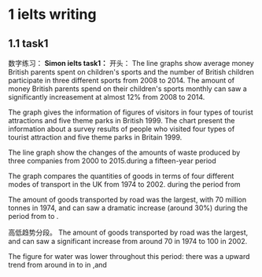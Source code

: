 # 1 ielts writing
## 1.1 task1
数字练习：
**Simon ielts task1：**
开头：
The line graphs show average money British parents spent on children's sports and the number of British children participate in three different sports from 2008 to 2014.
The amount of money British parents spend on their children's sports monthly can saw a significantly increasement at almost 12% from 2008 to 2014. 

The graph gives the information of figures of visitors in four types of tourist attractions and five theme parks in British 1999.
The chart present the information about a survey results of people who visited four types of tourist attraction and five theme parks in Britain 1999.

The line graph show the changes of the amounts of waste produced by three companies from 2000 to 2015.during a fifteen-year period

The graph compares the quantities of goods in terms of four different modes of transport in the UK from 1974 to 2002. during the period from

The amount of goods transported by road was the largest, with 70 million tonnes in 1974, and can saw a dramatic increase (around 30%) during the period from to .

高低趋势分段。
The amount of goods transported by road was the largest,  and can saw a significant increase from around 70 in 1974 to 100 in 2002.

The figure for water was lower throughout this period: there was a upward trend
from around  in to in ,and 